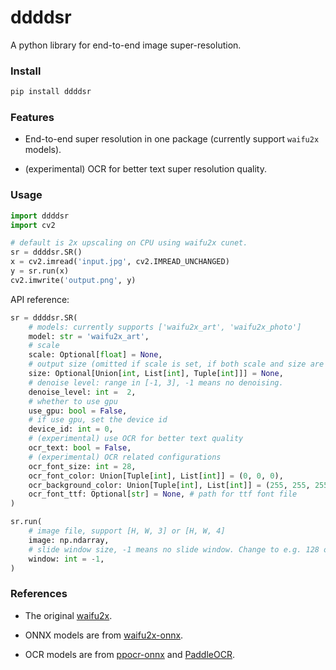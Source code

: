 # ddddsr

A python library for end-to-end image super-resolution.

### Install

```bash
pip install ddddsr
```

### Features

* End-to-end super resolution in one package (currently support `waifu2x` models).

* (experimental) OCR for better text super resolution quality.

### Usage

```python
import ddddsr
import cv2

# default is 2x upscaling on CPU using waifu2x cunet.
sr = ddddsr.SR()
x = cv2.imread('input.jpg', cv2.IMREAD_UNCHANGED)
y = sr.run(x)
cv2.imwrite('output.png', y)
```

API reference:

```python
sr = ddddsr.SR( 
    # models: currently supports ['waifu2x_art', 'waifu2x_photo']
    model: str = 'waifu2x_art', 
    # scale
    scale: Optional[float] = None, 
    # output size (omitted if scale is set, if both scale and size are None, use scale = 2)
    size: Optional[Union[int, List[int], Tuple[int]]] = None, 
    # denoise level: range in [-1, 3], -1 means no denoising.
    denoise_level: int =  2, 
    # whether to use gpu
    use_gpu: bool = False, 
    # if use gpu, set the device id
    device_id: int = 0,
    # (experimental) use OCR for better text quality
    ocr_text: bool = False,
    # (experimental) OCR related configurations
    ocr_font_size: int = 28,
    ocr_font_color: Union[Tuple[int], List[int]] = (0, 0, 0),
    ocr_background_color: Union[Tuple[int], List[int]] = (255, 255, 255),
    ocr_font_ttf: Optional[str] = None, # path for ttf font file
)

sr.run(
    # image file, support [H, W, 3] or [H, W, 4]
    image: np.ndarray,
    # slide window size, -1 means no slide window. Change to e.g. 128 or 256 if OOM.
    window: int = -1,
)
```



### References
* The original [waifu2x](https://github.com/nagadomi/waifu2x).

* ONNX models are from [waifu2x-onnx](https://github.com/tcyrus/waifu2x-onnx).

* OCR models are from [ppocr-onnx](https://github.com/triwinds/ppocr-onnx) and [PaddleOCR](https://github.com/PaddlePaddle/PaddleOCR).

  